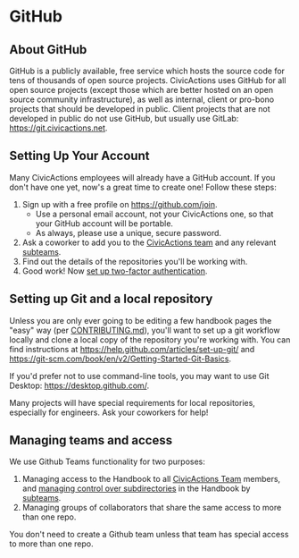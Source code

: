 # GitHub

## About GitHub

GitHub is a publicly available, free service which hosts the source code for tens of thousands of open source projects. CivicActions uses GitHub for all open source projects (except those which are better hosted on an open source community infrastructure), as well as internal, client or pro-bono projects that should be developed in public. Client projects that are not developed in public do not use GitHub, but usually use GitLab: <https://git.civicactions.net>.

## Setting Up Your Account

Many CivicActions employees will already have a GitHub account. If you don't have one yet, now's a great time to create one! Follow these steps:

1. Sign up with a free profile on <https://github.com/join>.
    * Use a personal email account, not your CivicActions one, so that your GitHub account will be portable.
    * As always, please use a unique, secure password.
2. Ask a coworker to add you to the [CivicActions team](https://github.com/orgs/CivicActions/teams/civicactions-team) and any relevant [subteams](https://github.com/orgs/CivicActions/teams/civicactions-team/teams).
3. Find out the details of the repositories you'll be working with.
4. Good work! Now [set up two-factor authentication](https://help.github.com/articles/securing-your-account-with-two-factor-authentication-2fa/).

## Setting up Git and a local repository

Unless you are only ever going to be editing a few handbook pages the "easy" way (per [CONTRIBUTING.md](../../00-contributing/README.md)), you'll want to set up a git workflow locally and clone a local copy of the repository you're working with. You can find instructions at <https://help.github.com/articles/set-up-git/> and <https://git-scm.com/book/en/v2/Getting-Started-Git-Basics>.

If you'd prefer not to use command-line tools, you may want to use Git Desktop: <https://desktop.github.com/>.

Many projects will have special requirements for local repositories, especially for engineers. Ask your coworkers for help!

## Managing teams and access

We use Github Teams functionality for two purposes:

1. Managing access to the Handbook to all [CivicActions Team](https://github.com/orgs/CivicActions/teams/civicactions-team) members, and [managing control over subdirectories](../../00-contributing/docs-governance.md) in the Handbook by [subteams](https://github.com/orgs/CivicActions/teams/civicactions-team/teams).
2. Managing groups of collaborators that share the same access to more than one repo.

You don't need to create a Github team unless that team has special access to more than one repo.
